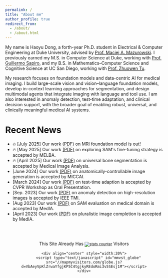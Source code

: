 ```yaml
---
permalink: /
title: "About me"
author_profile: true
redirect_from: 
  - /about/
  - /about.html
---
```


My name is Haoyu Dong, a forth-year Ph.D. student in Electrical & Computer Engineering at Duke University, advised by [Prof. Maciej A. Mazurowski](https://sites.duke.edu/mazurowski/). I previously earned my M.S. in Computer Science at Duke, working with [Prof. Guillermo Sapiro](https://ece.princeton.edu/people/gsapiro), and my B.S. in Mathematics–Computer Science and Cognitive Science at UC San Diego, working with [Prof. Zhuowen Tu](https://pages.ucsd.edu/~ztu/).

My research focuses on foundation models and data-centric AI for medical imaging. I build large-scale vision and vision–language foundation models, develop in-context learning approaches for segmentation, and design multimodal agents that integrate imaging with language and tool use. I am also interested in anomaly detection, test-time adaptation, and clinical decision support, with the broader goal of enabling robust, universal, and clinically meaningful medical AI systems.

Recent News
======
 * <span class='emoji'>🔥</span> [July 2025] Our work [(PDF)](https://arxiv.org/pdf/2506.12186) on MRI foundation model is out! 
 * <span class='emoji'>🔥</span> [May 2025] Our work [(PDF)](https://arxiv.org/pdf/2401.12974) on exploring SAM's fine-tuning strategy is accepted by MELBA.
 * <span class='emoji'>🔥</span> [April 2025] Our work [(PDF)](https://arxiv.org/pdf/2401.12974) on universal bone segmentation is accepted by Medical Image Analysis.
 * [June 2024] Our work [(PDF)](https://arxiv.org/pdf/2402.05210) on anatomically-controllable image generation is accepted by MICCAI.
 * [March 2024] Our work [(PDF)](https://openaccess.thecvf.com/content/CVPR2024W/DEF-AI-MIA/papers/Dong_Medical_Image_Segmentation_with_InTEnt_Integrated_Entropy_Weighting_for_Single_CVPRW_2024_paper.pdf) on test-time adaption is accepted by CVPR Workshop as Oral Presentation. 
 * [Sep. 2023] Our work [(PDF)](https://pmc.ncbi.nlm.nih.gov/articles/PMC10766076/) on anomaly detection on high-resolution images is accepted by IEEE TMI.
 * [Aug 2023] Our work [(PDF)](https://www.sciencedirect.com/science/article/pii/S1361841523001780) on SAM evaluation on medical domain is accepted by MedIA.
 * [April 2023] Our work [(PDF)](https://www.sciencedirect.com/science/article/pii/S1361841523000968) on pluralistic image completion is accepted by MedIA. 


<br><br>

<div align="center">
    <div align="center">
        This Site Already Has  
            <small><a href="https://www.easycounter.com/">
            <img src="https://www.easycounter.com/counter.php?haoyudong"
            border="0" alt="stats counter"></a></small> 
         Visitors
    </div>

  
    <div align="center" style="width:20%">
        <script type="text/javascript" id="mmvst_globe" src="//mapmyvisitors.com/globe.js?d=VbAeyVpKlZrwaYfgjKP5C4tgjkyREdoRmi3v5SEsj1M"></script>
    </div>
</div>
